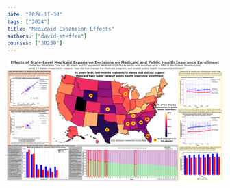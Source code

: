```yaml
---
date: "2024-11-30"
tags: ["2024"]
title: "Medicaid Expansion Effects"
authors: ["david-steffen"]
courses: ["30239"]
---
```


<img src="Medicaid_Expansion_Effects.png">
